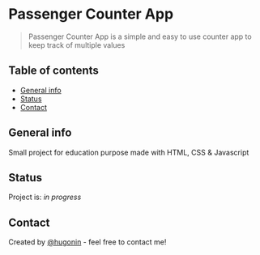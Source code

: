 
# Passenger Counter App

> Passenger Counter App is a simple and easy to use counter app to keep track of multiple values

## Table of contents

- [General info](#general-info)
- [Status](#status)
- [Contact](#contact)

## General info
Small project for education purpose made with HTML, CSS & Javascript

## Status

Project is: _in progress_

## Contact

Created by [@hugonin](https://github.com/hugonin) - feel free to contact me!



